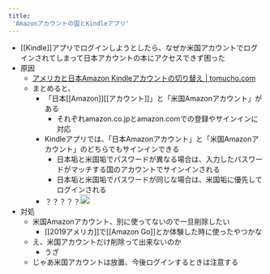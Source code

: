 ```yaml
---
title:
 'Amazonアカウントの国とKindleアプリ'
---
```


- [[Kindle]]アプリでログインしようとしたら、なぜか米国アカウントでログインされてしまって日本アカウントの本にアクセスできず困った
- 原因
    - [アメリカと日本Amazon Kindleアカウントの切り替え | tomucho.com](https://www.tomucho.com/america-nihon-amazon-kindle-acaunto-tougou-kirikae/)
    - まとめると、
        - 「日本[[Amazon]][[アカウント]]」と「米国Amazonアカウント」がある
            - それぞれamazon.co.jpとamazon.comでの登録やサインインに対応
        - Kindleアプリでは、「日本Amazonアカウント」と「米国Amazonアカウント」のどちらでもサインインできる
            - 日本垢と米国垢でパスワードが異なる場合は、入力したパスワードがマッチする国のアカウントでサインインされる
            - 日本垢と米国垢でパスワードが同じな場合は、米国垢に優先してログインされる
        - ？？？？？<img src='https://scrapbox.io/api/pages/blu3mo-public/blu3mo/icon' alt='blu3mo.icon' height="19.5"/>
- 対処
    - 米国Amazonアカウント、別に使ってないので一旦削除したい
        - [[2019アメリカ]]で[[Amazon Go]]とか体験した時に使ったやつかな
    - え、米国アカウントだけ削除って出来ないのか
        - うざ
    - じゃあ米国アカウントは放置、今後ログインするときは注意する